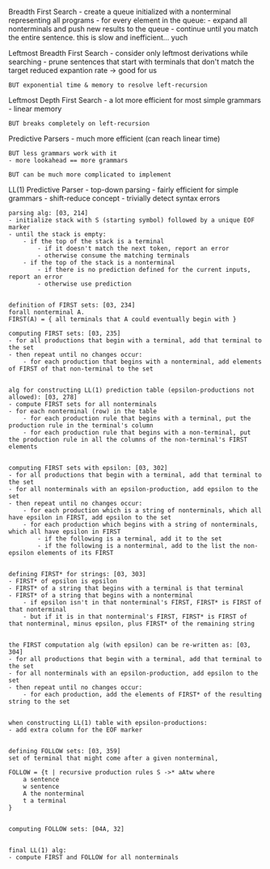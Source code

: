 Breadth First Search
	- create a queue initialized with a nonterminal representing all programs
	- for every element in the queue:
    	- expand all nonterminals and push new results to the queue
    	- continue until you match the entire sentence.
	this is slow and inefficient... yuch

Leftmost Breadth First Search
	- consider only leftmost derivations while searching
	- prune sentences that start with terminals that don't match the target
	reduced expantion rate -> good for us

	BUT exponential time & memory to resolve left-recursion

Leftmost Depth First Search
	- a lot more efficient for most simple grammars
	- linear memory

	BUT breaks completely on left-recursion

Predictive Parsers
	- much more efficient (can reach linear time)

	BUT less grammars work with it
	- more lookahead == more grammars

	BUT can be much more complicated to implement

LL(1) Predictive Parser
	- top-down parsing
	- fairly efficient for simple grammars
	- shift-reduce concept
	- trivially detect syntax errors


	parsing alg: [03, 214]
	- initialize stack with S (starting symbol) followed by a unique EOF marker
	- until the stack is empty:
    	- if the top of the stack is a terminal
        	- if it doesn't match the next token, report an error
        	- otherwise consume the matching terminals
      	- if the top of the stack is a nonterminal
        	- if there is no prediction defined for the current inputs, report an error
        	- otherwise use prediction
	

	definition of FIRST sets: [03, 234]
	forall nonterminal A.
	FIRST(A) = { all terminals that A could eventually begin with }

	computing FIRST sets: [03, 235]
	- for all productions that begin with a terminal, add that terminal to the set
	- then repeat until no changes occur:
    	- for each production that begins with a nonterminal, add elements of FIRST of that non-terminal to the set


	alg for constructing LL(1) prediction table (epsilon-productions not allowed): [03, 278]
	- compute FIRST sets for all nonterminals
	- for each nonterminal (row) in the table
    	- for each production rule that begins with a terminal, put the production rule in the terminal's column
    	- for each production rule that begins with a non-terminal, put the production rule in all the columns of the non-terminal's FIRST elements
	

	computing FIRST sets with epsilon: [03, 302]
	- for all productions that begin with a terminal, add that terminal to the set
	- for all nonterminals with an epsilon-production, add epsilon to the set
	- then repeat until no changes occur:
    	- for each production which is a string of nonterminals, which all have epsilon in FIRST, add epsilon to the set
    	- for each production which begins with a string of nonterminals, which all have epsilon in FIRST
        	- if the following is a terminal, add it to the set
        	- if the following is a nonterminal, add to the list the non-epsilon elements of its FIRST


	defining FIRST* for strings: [03, 303]
	- FIRST* of epsilon is epsilon
	- FIRST* of a string that begins with a terminal is that terminal
	- FIRST* of a string that begins with a nonterminal
    	- if epsilon isn't in that nonterminal's FIRST, FIRST* is FIRST of that nonterminal
    	- but if it is in that nonterminal's FIRST, FIRST* is FIRST of that nonterminal, minus epsilon, plus FIRST* of the remaining string


	the FIRST computation alg (with epsilon) can be re-written as: [03, 304]
	- for all productions that begin with a terminal, add that terminal to the set
	- for all nonterminals with an epsilon-production, add epsilon to the set
	- then repeat until no changes occur:
    	- for each production, add the elements of FIRST* of the resulting string to the set


	when constructing LL(1) table with epsilon-productions:
	- add extra column for the EOF marker


	defining FOLLOW sets: [03, 359]
	set of terminal that might come after a given nonterminal,

	FOLLOW = {t | recursive production rules S ->* aAtw where
		a sentence
		w sentence
		A the nonterminal
		t a terminal
	}


	computing FOLLOW sets: [04A, 32]


	final LL(1) alg:
	- compute FIRST and FOLLOW for all nonterminals